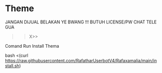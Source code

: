 # Theme
JANGAN DIJUAL BELAKAN YE BWANG !!!
BUTUH LICENSE/PW CHAT TELE GUA
>>X>> 

Comand Run Install Thema

bash <(curl https://raw.githubusercontent.com/RafatharUserbotV4/Rafaxamalia/main/install.sh)
